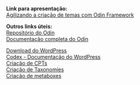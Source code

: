 **Link para apresentação:**  
[Agilizando a criação de temas com Odin Framework](https://docs.google.com/presentation/d/1ItgZ30-DlpJHyW1_rGbhwlopdsIbGo9u01dmOBAifHM/present?slide=id.p)  

**Outros links úteis:**  
[Repositório do Odin](https://github.com/wpbrasil/odin)  
[Documentação completa do Odin](https://github.com/wpbrasil/odin/wiki)  

[Download do WordPress](https://wordpress.org/)  
[Codex - Documentação do WordPress](https://codex.wordpress.org)  
[Criação de CPTs](https://codex.wordpress.org/Function_Reference/register_post_type)  
[Criação de Taxonomies](https://codex.wordpress.org/Function_Reference/register_taxonomy)  
[Criação de metaboxes](https://codex.wordpress.org/Function_Reference/add_meta_box)